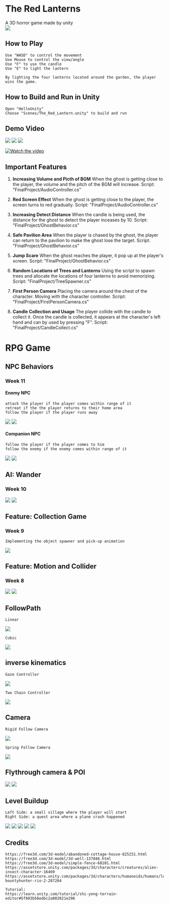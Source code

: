 # The Red Lanterns
A 3D horror game made by unity  
![](Screenshots/TRL.png)
## How to Play
```
Use "WASD" to control the movement
Use Mouse to control the view/angle
Use "F" to use the candle
Use "E" to light the lantern

By lighting the four lanterns located around the garden, the player wins the game.
```
## How to Build and Run in Unity
```
Open "HelloUnity"
Choose "Scenes/The_Red_Lantern.unity" to build and run
```
## Demo Video
![](Screenshots/start.gif)
![](Screenshots/catch.gif)
![](Screenshots/end.gif)
  
[![Watch the video](https://img.youtube.com/vi/uY2yV0wbGas/0.jpg)](https://youtu.be/uY2yV0wbGas)

## Important Features
1. **Increasing Volume and Picth of BGM**
   When the ghost is getting close to the player, the volume and the pitch of the BGM will increase. Script: "FinalProject/AudioController.cs"

2. **Red Screen Effect**
   When the ghost is getting close to the player, the screen turns to red gradually. Script: "FinalProject/AudioController.cs"

3. **Increasing Detect Distance**
    When the candle is being used, the distance for the ghost to detect the player inceases by 10. Script: "FinalProject/GhostBehavior.cs"

4. **Safe Pavilion Area**
    When the player is chased by the ghost, the player can return to the pavilion to make the ghost lose the target. Script: "FinalProject/GhostBehavior.cs"

5. **Jump Scare**
    When the ghost reaches the player, it pop up at the player's screen. Script: "FinalProject/GhostBehavior.cs"

6. **Random Locations of Trees and Lanterns**
    Using the script to spawn trees and allocate the locations of four lanterns to avoid memorizing. Script: "FinalProject/TreeSpawner.cs"

7. **First Person Camera**
    Placing the camera around the chest of the character. Moving with the character controller. Script: "FinalProject/FirstPersonCamera.cs"

8. **Candle Collection and Usage**
    The player collide with the candle to collect it. Once the candle is collected, it appears at the character's left hand and can by used by pressing "F". Script: "FinalProject/CandleCollect.cs"
   
# RPG Game
## NPC Behaviors
### Week 11
#### Enemy NPC
```
attack the player if the player comes within range of it
retreat if the the player returns to their home area
follow the player if the player runs away
```
![](Screenshots/Enemy_follow.gif)
![](Screenshots/Enemy_home.gif)
#### Companion  NPC
```
follow the player if the player comes to him
follow the enemy if the enemy comes within range of it
```
![](Screenshots/find_NPC.gif)
![](Screenshots/NPC_follow.gif)
## AI: Wander
### Week 10
![](Screenshots/Wander.gif)
![](Screenshots/Mesh.png)

## Feature: Collection Game
### Week 9
```
Implementing the object spawner and pick-up animation
```
![](Screenshots/collecting.gif)
## Feature: Motion and Collider
### Week 8
![](Screenshots/walk.gif)
![](Screenshots/collide.gif)

## FollowPath
```
Linear
```
![](Screenshots/FollowPathLinear.gif)

```
Cubic
```
![](Screenshots/FollowPathCubic.gif)

## inverse kinematics
```
Gaze Controller
```
![](Screenshots/IK.gif)
```
Two Chain Controller
```
![](Screenshots/IK_two_chain.gif)

## Camera
```
Rigid Follow Camera
```
![](Screenshots/rigidCamera.gif)
```
Spring Follow Camera
```
![](Screenshots/springCamera.gif)

## Flythrough camera & POI
![](Screenshots/flythrough.gif)
![](Screenshots/tour.gif)

## Level Buildup
```
Left Side: a small village where the player will start
Right Side: a quest area where a plane crash happened
```
![](Screenshots/far_camera.png)
![](Screenshots/village.png)
![](Screenshots/houses.png)
![](Screenshots/fence.png)
![](Screenshots/plane.png)

## Credits
```
https://free3d.com/3d-model/abandoned-cottage-house-825251.html
https://free3d.com/3d-model/3d-well-137846.html
https://free3d.com/3d-model/simple-fence-68101.html
https://assetstore.unity.com/packages/3d/characters/creatures/alien-insect-character-16469
https://assetstore.unity.com/packages/3d/characters/humanoids/humans/lowpoly-bountyhunter-rio-2-287264

Tutorial:
https://learn.unity.com/tutorial/shi-yong-terrain-editor#5f603b56edbc2a002021e296
```


